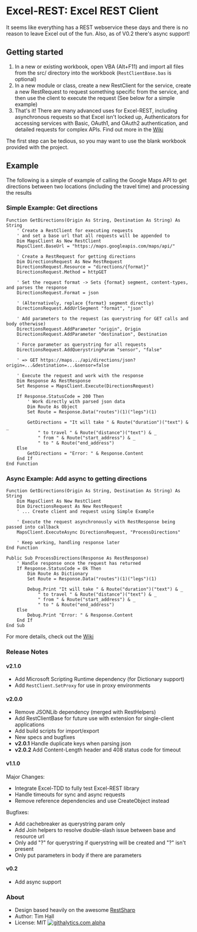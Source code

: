 Excel-REST: Excel REST Client
=============================

It seems like everything has a REST webservice these days and there is no reason to leave Excel out of the fun. Also, as of V0.2 there's async support!

Getting started
---------------

1.  In a new or existing workbook, open VBA (Alt+F11) and import all files from the src/ directory into the workbook (`RestClientBase.bas` is optional)
2.  In a new module or class, create a new RestClient for the service, create a new RestRequest to request something specific from the service,
    and then use the client to execute the request
    (See below for a simple example)
3.  That's it! There are many advanced uses for Excel-REST, including asynchronous requests so that Excel isn't locked up, Authenticators for accessing
    services with Basic, OAuth1, and OAuth2 authentication, and detailed requests for complex APIs. Find out more in the [Wiki](https://github.com/timhall/Excel-REST/wiki)

The first step can be tedious, so you may want to use the blank workbook provided with the project.

Example
-------

The following is a simple of example of calling the Google Maps API to get directions between two locations (including the travel time) and processing the results

### Simple Example: Get directions
```VB
Function GetDirections(Origin As String, Destination As String) As String
    ' Create a RestClient for executing requests
    ' and set a base url that all requests will be appended to
    Dim MapsClient As New RestClient
    MapsClient.BaseUrl = "https://maps.googleapis.com/maps/api/"
    
    ' Create a RestRequest for getting directions
    Dim DirectionsRequest As New RestRequest
    DirectionsRequest.Resource = "directions/{format}"
    DirectionsRequest.Method = httpGET
    
    ' Set the request format -> Sets {format} segment, content-types, and parses the response
    DirectionsRequest.Format = json
    
    ' (Alternatively, replace {format} segment directly)
    DirectionsRequest.AddUrlSegment "format", "json"
    
    ' Add parameters to the request (as querystring for GET calls and body otherwise)
    DirectionsRequest.AddParameter "origin", Origin
    DirectionsRequest.AddParameter "destination", Destination
    
    ' Force parameter as querystring for all requests
    DirectionsRequest.AddQuerystringParam "sensor", "false"
    
    ' => GET https://maps.../api/directions/json?origin=...&destination=...&sensor=false
    
    ' Execute the request and work with the response
    Dim Response As RestResponse
    Set Response = MapsClient.Execute(DirectionsRequest)
    
    If Response.StatusCode = 200 Then
        ' Work directly with parsed json data
        Dim Route As Object
        Set Route = Response.Data("routes")(1)("legs")(1)
        
        GetDirections = "It will take " & Route("duration")("text") & _
            " to travel " & Route("distance")("text") & _
            " from " & Route("start_address") & _
            " to " & Route("end_address")
    Else
        GetDirections = "Error: " & Response.Content
    End If
End Function
```

### Async Example: Add async to getting directions
```VB
Function GetDirections(Origin As String, Destination As String) As String
    Dim MapsClient As New RestClient
    Dim DirectionsRequest As New RestRequest
    ' ... Create client and request using Simple Example
    
    ' Execute the request asynchronously with RestResponse being passed into callback
    MapsClient.ExecuteAsync DirectionsRequest, "ProcessDirections"
    
    ' Keep working, handling response later
End Function

Public Sub ProcessDirections(Response As RestResponse)
    ' Handle response once the request has returned
    If Response.StatusCode = Ok Then
        Dim Route As Dictionary
        Set Route = Response.Data("routes")(1)("legs")(1)

        Debug.Print "It will take " & Route("duration")("text") & _
            " to travel " & Route("distance")("text") & _
            " from " & Route("start_address") & _
            " to " & Route("end_address")
    Else
        Debug.Print "Error: " & Response.Content
    End If
End Sub
```

For more details, check out the [Wiki](https://github.com/timhall/Excel-REST/wiki)

### Release Notes

#### v2.1.0

- Add Microsoft Scripting Runtime dependency (for Dictionary support)
- Add `RestClient.SetProxy` for use in proxy environments

#### v2.0.0

- Remove JSONLib dependency (merged with RestHelpers)
- Add RestClientBase for future use with extension for single-client applications
- Add build scripts for import/export
- New specs and bugfixes
- __v2.0.1__ Handle duplicate keys when parsing json
- __v2.0.2__ Add Content-Length header and 408 status code for timeout

#### v1.1.0

Major Changes:

- Integrate Excel-TDD to fully test Excel-REST library
- Handle timeouts for sync and async requests
- Remove reference dependencies and use CreateObject instead

Bugfixes:

- Add cachebreaker as querystring param only
- Add Join helpers to resolve double-slash issue between base and resource url
- Only add "?" for querystring if querystring will be created and "?" isn't present
- Only put parameters in body if there are parameters

#### v0.2

- Add async support

### About

- Design based heavily on the awesome [RestSharp](http://restsharp.org/)
- Author: Tim Hall
- License: MIT
[![githalytics.com alpha](https://cruel-carlota.pagodabox.com/304523f72ecef00eae1840dcac0c16bd "githalytics.com")](http://githalytics.com/timhall/Excel-REST)

